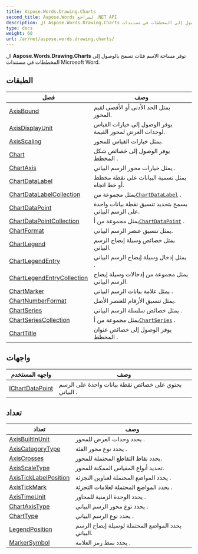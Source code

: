 ```yaml
---
title: Aspose.Words.Drawing.Charts
second_title: Aspose.Words لمراجع .NET API
description: ال Aspose.Words.Drawing.Charts توفر مساحة الاسم فئات تسمح بالوصول إلى المخططات في مستندات Microsoft Word.
type: docs
weight: 60
url: /ar/net/aspose.words.drawing.charts/
---
```

ال **Aspose.Words.Drawing.Charts** توفر مساحة الاسم فئات تسمح بالوصول إلى المخططات في مستندات Microsoft Word.

## الطبقات

| فصل | وصف |
| --- | --- |
| [AxisBound](./axisbound/) | يمثل الحد الأدنى أو الأقصى لقيم المحور. |
| [AxisDisplayUnit](./axisdisplayunit/) | يوفر الوصول إلى خيارات القياس لوحدات العرض لمحور القيمة. |
| [AxisScaling](./axisscaling/) | يمثل خيارات القياس للمحور. |
| [Chart](./chart/) | يوفر الوصول إلى خصائص شكل المخطط . |
| [ChartAxis](./chartaxis/) | يمثل خيارات محور الرسم البياني . |
| [ChartDataLabel](./chartdatalabel/) | يمثل تسمية البيانات على نقطة مخطط أو خط اتجاه. |
| [ChartDataLabelCollection](./chartdatalabelcollection/) | يمثل مجموعة من[`ChartDataLabel`](../aspose.words.drawing.charts/chartdatalabel/) . |
| [ChartDataPoint](./chartdatapoint/) | يسمح بتحديد تنسيق نقطة بيانات واحدة على الرسم البياني. |
| [ChartDataPointCollection](./chartdatapointcollection/) | يمثل مجموعة من أ[`ChartDataPoint`](../aspose.words.drawing.charts/chartdatapoint/) . |
| [ChartFormat](./chartformat/) | يمثل تنسيق عنصر الرسم البياني. |
| [ChartLegend](./chartlegend/) | يمثل خصائص وسيلة إيضاح الرسم البياني. |
| [ChartLegendEntry](./chartlegendentry/) | يمثل إدخال وسيلة إيضاح الرسم البياني . |
| [ChartLegendEntryCollection](./chartlegendentrycollection/) | يمثل مجموعة من إدخالات وسيلة إيضاح الرسم البياني. |
| [ChartMarker](./chartmarker/) | يمثل علامة بيانات الرسم البياني . |
| [ChartNumberFormat](./chartnumberformat/) | يمثل تنسيق الأرقام للعنصر الأصل. |
| [ChartSeries](./chartseries/) | يمثل خصائص سلسلة الرسم البياني . |
| [ChartSeriesCollection](./chartseriescollection/) | يمثل مجموعة من أ[`ChartSeries`](../aspose.words.drawing.charts/chartseries/) . |
| [ChartTitle](./charttitle/) | يوفر الوصول إلى خصائص عنوان المخطط . |
## واجهات

| واجهه المستخدم | وصف |
| --- | --- |
| [IChartDataPoint](./ichartdatapoint/) | يحتوي على خصائص نقطة بيانات واحدة على الرسم البياني . |
## تعداد

| تعداد | وصف |
| --- | --- |
| [AxisBuiltInUnit](./axisbuiltinunit/) | يحدد وحدات العرض للمحور . |
| [AxisCategoryType](./axiscategorytype/) | يحدد نوع محور الفئة . |
| [AxisCrosses](./axiscrosses/) | يحدد نقاط التقاطع المحتملة للمحور. |
| [AxisScaleType](./axisscaletype/) | تحديد أنواع المقياس الممكنة للمحور. |
| [AxisTickLabelPosition](./axisticklabelposition/) | يحدد المواضع المحتملة لعناوين التجزئة . |
| [AxisTickMark](./axistickmark/) | يحدد المواضع المحتملة لعلامات التجزئة . |
| [AxisTimeUnit](./axistimeunit/) | يحدد الوحدة الزمنية للمحاور . |
| [ChartAxisType](./chartaxistype/) | يحدد نوع محور الرسم البياني . |
| [ChartType](./charttype/) | يحدد نوع الرسم البياني . |
| [LegendPosition](./legendposition/) | يحدد المواضع المحتملة لوسيلة إيضاح الرسم البياني. |
| [MarkerSymbol](./markersymbol/) | يحدد نمط رمز العلامة . |


